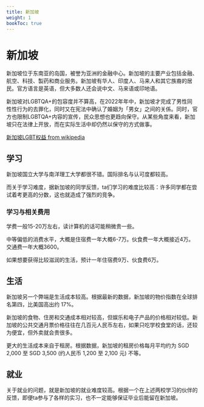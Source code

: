 ```yaml
---
title: 新加坡
weight: 1
bookToc: true
---
```


# 新加坡

新加坡位于东南亚的岛国，被誉为亚洲的金融中心。新加坡的主要产业包括金融、航空、科技、製药和商业服务。新加坡有华人、印度人、马来人和其它族裔的居民。官方语言是英语，但大多数人还会说中文、马来语或印地语。

新加坡对LGBTQA+的包容度并不算高，在2022年年中，新加坡才完成了男性同性性行为的去罪化，同时又在宪法中确认了婚姻为「男女」之间的关係。同时，官方也限制LGBTQA+内容的宣传，民众思想也更趋向保守。从某些角度来看，新加坡只在法律上开放，而在实际生活中却仍然以保守的方式做事。

[新加坡LGBT权益 from wikipedia](https://zh.wikipedia.org/zh-cn/%E6%96%B0%E5%8A%A0%E5%9D%A1LGBT%E6%9D%83%E7%9B%8A)







## 学习

新加坡国立大学与南洋理工大学都很不错。国际排名与认可度都较高。

而关于学习难度，据新加坡的同学反馈，ta们学习的难度比较高：许多同学都在尝试着考更高的分数，这也就造成了强烈的竞争。

### 学习与相关费用

学费一般15-20万左右，读计算机的话可能稍微贵一些。

中等偏低的消费水平，大概是住宿费一年大概6-7万。伙食费一年大概接近4万。交通费一年大概3600。

如果想要获得比较滋润的生活，预计一年住宿费9万、伙食费6万。

## 生活

新加坡另一个弊端是生活成本较高。根据最新的数据，新加坡的物价指数在全球排名第四，比美国高出约 17%。

新加坡的食物、住房和交通成本相对较高，但娱乐和电子产品的价格相对较低。新加坡的公共交通月票价格往往在几百元人民币左右，如果只吃学校食堂的话，还较为便宜，但外卖就会贵很多。

更大的生活成本来自于租房。根据数据，新加坡的租房价格每月平均约为 SGD 2,000 至 SGD 3,500 (约人民币 1,200 至 2,100 元) 不等。

## 就业

关于就业的问题，就是新加坡的就业难度较高。根据一个在上述两校学习的伙伴的反馈，即便ta参与了各样的实习，也不一定能够保证毕业后能留在新加坡。

